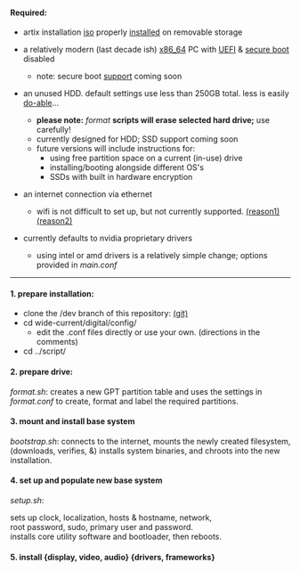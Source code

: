 #### Required:

* artix installation [iso]() properly [installed]() on removable storage  
* a relatively modern (last decade ish) [x86_64]() PC with [UEFI]() & [secure boot](https://www.rodsbooks.com/efi-bootloaders/secureboot.html#whatis) disabled
  * note: secure boot [support]() coming soon
* an unused HDD. default settings use less than 250GB total. less is easily [do-able](/digital/software/conf/main.conf)...
  * __please note:__ *format* __scripts will erase selected hard drive;__ use carefully!
  * currently designed for HDD; SSD support coming soon
  * future versions will include instructions for:
    * using free partition space on a current (in-use) drive 
    * installing/booting alongside different OS's
    * SSDs with built in hardware encryption
* an internet connection via ethernet
  * wifi is not difficult to set up, but not currently supported. 
[(reason1)](/digital/emag-health.md) [(reason2)](/ditital/wireless/limitations.md)

* currently defaults to nvidia proprietary drivers
  * using intel or amd drivers is a relatively simple change; options provided in _main.conf_
___

#### 1. prepare installation:

* clone the /dev branch of this repository: [(git)](https://github.com/mtsl8/wide-current.git)
* cd wide-current/digital/config/
  * edit the .conf files directly or use your own. (directions in the comments)
* cd ../script/

#### 2. prepare drive:

_format.sh_: creates a new GPT partition table and uses the settings in<br/>
 _format.conf_ to create, format and label the required partitions.

#### 3. mount and install base system

_bootstrap.sh_: connects to the internet, mounts the newly created filesystem,<br/> 
(downloads, verifies, &) installs system binaries, and chroots into the new installation.

#### 4. set up and populate new base system

_setup.sh_: 

sets up clock, localization, hosts & hostname, network,<br/>
root password, sudo, primary user and password.<br/>
installs core utility software and bootloader, then reboots.

#### 5. install {display, video, audio} {drivers, frameworks}
